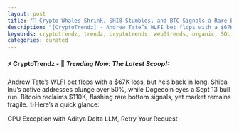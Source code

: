 ```yaml
---
layout: post
title: "🌇 Crypto Whales Shrink, SHIB Stumbles, and BTC Signals a Rare Bottom"
description: "[CryptoTrendz] - Andrew Tate’s WLFI bet flops with a $67K loss, but he’s back in long. Shiba Inu’s active addresses plunge over 50%, while Dogecoin eyes a Sept 13 bull run. Bitcoin reclaims $110K, flashing rare bottom signals, yet market remains fragile."
keywords: cryptotrendz, trendz, cryptotrends, web3trends, organic, SOL, Trump, market, Analyst, Crypto, AI, Bitcoin, BTC, analysis, listing, ETH
categories: curated
---
```


#### ⚡ CryptoTrendz - 📌 *Trending Now: The Latest Scoop!:*

Andrew Tate’s WLFI bet flops with a $67K loss, but he’s back in long. Shiba Inu’s active addresses plunge over 50%, while Dogecoin eyes a Sept 13 bull run. Bitcoin reclaims $110K, flashing rare bottom signals, yet market remains fragile. ✨Here’s a quick glance:

GPU Exception with Aditya Delta LLM, Retry Your Request
